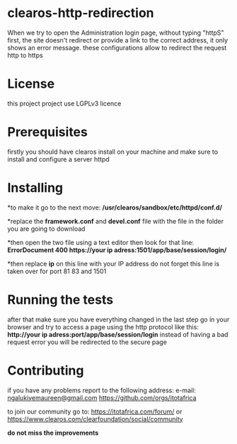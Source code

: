 # **clearos-http-redirection**
  When we try to open the Administration login page, without typing "httpS" first, 
  the site doesn't redirect or provide a link   to the correct address, it only shows an error message.
  these configurations allow to redirect the request http to https
 
# **License**
  this project project use LGPLv3 licence

# **Prerequisites**
  firstly you should have clearos install on your machine and make sure
  to install and configure a server httpd

# **Installing**

  *to make it go to the next move:
    **/usr/clearos/sandbox/etc/httpd/conf.d/**
  
  *replace the **framework.conf** and **devel.conf** file with the file in the folder you are going to download

  *then open the two file using a text editor then look for that line: 
  **ErrorDocument 400 https://your ip adress:1501/app/base/session/login/**
  
  *then replace **ip** on this line with your IP address
    do not forget this line is taken over for port 81 83 and 1501
  
# **Running the tests**

  after that make sure you have everything changed in the last step go in your browser and try to access a page 
  using the http protocol like this: **http://your ip adress:port/app/base/session/login**
  instead of having a bad request error you will be redirected to the secure page
  
# **Contributing**


if you have any problems report to the following address:
e-mail: ngalukiyemaureen@gmail.com 
https://github.com/orgs/itotafrica

to join our community go to:
https://itotafrica.com/forum/ or https://www.clearos.com/clearfoundation/social/community

**do not miss the improvements**


  
